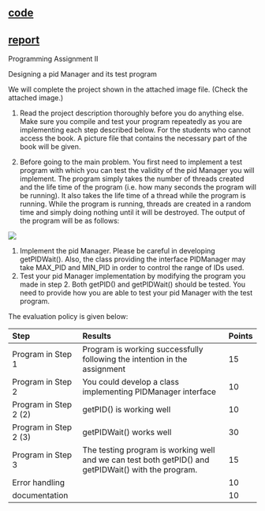 ## [code](https://github.com/yuseogi0218/ITM/blob/main/3-1/OperatingSystemDesign-ProcessID_Manager/Assignment2.java)
## [report](https://github.com/yuseogi0218/ITM/blob/main/3-1/OperatingSystemDesign-ProcessID_Manager/report/report.md)

Programming Assignment II

Designing a pid Manager and its test program

We will complete the project shown in the attached image file. (Check the attached image.)

1. Read the project description thoroughly before you do anything else.  Make sure you compile and test your program repeatedly as you are implementing each step described below. For the students who cannot access the book. A picture file that contains the necessary part of the book will be given.


1. Before going to the main problem. You first need to implement a test program with which you can test the validity of the pid Manager you will implement. The program simply takes the number of threads created and the life time of the program (i.e. how many seconds the program will be running). It also takes the life time of a thread while the program is running. While the program is running, threads are created in a random time and simply doing nothing until it will be destroyed. The output of the program will be as follows:



![](Aspose.Words.a2a2e296-9494-47b7-932e-ae21493539c6.001.png)

1. Implement the pid Manager. Please be careful in developing getPIDWait(). Also, the class providing the interface PIDManager may take MAX\_PID and MIN\_PID in order to control the range of IDs used. 
1. Test your pid Manager implementation by modifying the program you made in step 2. Both getPID() and getPIDWait() should be tested. You need to provide how you are able to test your pid Manager with the test program.

The evaluation policy is given below:

|**Step**|**Results**|**Points**|
| :- | :- | :- |
|Program in Step 1|Program is working successfully following the intention in the assignment|15|
|Program in Step 2|You could develop a class implementing PIDManager interface|10|
|Program in Step 2 (2)|getPID() is working well|10|
|Program in Step 2 (3)|getPIDWait() works well|30|
|Program in Step 3|The testing program is working well and we can test both getPID() and getPIDWait() with the program.|15|
|Error handling ||10|
|documentation||10|







